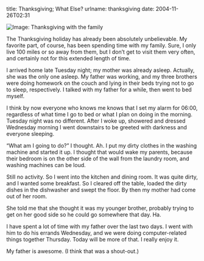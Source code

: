 title: Thanksgiving; What Else?
urlname: thanksgiving
date: 2004-11-26T02:31

![Image: Thanksgiving with the family](https://dl.dropboxusercontent.com/s/kidsmg626yes8cq/20041126-thanksgiving.jpg)

The Thanksgiving holiday has already been absolutely unbelievable. My favorite part, of course, has been spending time with my family. Sure, I only live 100 miles or so away from them, but I don&#x02bc;t get to visit them very often, and certainly not for this extended length of time.

I arrived home late Tuesday night; my mother was already asleep. Actually, she was the only one asleep. My father was working, and my three brothers were doing homework on the couch and lying in their beds trying not to go to sleep, respectively. I talked with my father for a while, then went to bed myself.

I think by now everyone who knows me knows that I set my alarm for 06:00, regardless of what time I go to bed or what I plan on doing in the morning. Tuesday night was no different. After I woke up, showered and dressed Wednesday morning I went downstairs to be greeted with darkness and everyone sleeping.

&ldquo;What am I going to do?&rdquo; I thought. Ah. I put my dirty clothes in the washing machine and started it up. I thought that would wake my parents, because their bedroom is on the other side of the wall from the laundry room, and washing machines can be loud.

Still no activity. So I went into the kitchen and dining room. It was quite dirty, and I wanted some breakfast. So I cleared off the table, loaded the dirty dishes in the dishwasher and swept the floor. By then my mother had come out of her room.

She told me that she thought it was my younger brother, probably trying to get on her good side so he could go somewhere that day. Ha.

I have spent a lot of time with my father over the last two days. I went with him to do his errands Wednesday, and we were doing computer-related things together Thursday. Today will be more of that. I really enjoy it.

My father is awesome. (I think that was a shout-out.)